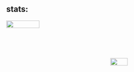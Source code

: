 ## stats:

<div style="display: flex; flex-direction: row;">
 <img class="img" style=" width: 50%;" src="http://github-readme-streak-stats.herokuapp.com?user=gnori-zon&theme=dark&background=000000" />
 <img class="img" style=" width: 36%; margin: 100px" src="https://github-readme-stats.vercel.app/api/top-langs/?username=gnori-zon&layout=compact&theme=vision-friendly-dark" />
</div>
